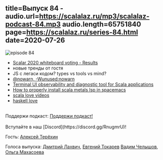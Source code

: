 title=Выпуск 84 -
audio.url=https://scalalaz.ru/mp3/scalalaz-podcast-84.mp3
audio.length=65751840
page=https://scalalaz.ru/series-84.html
date=2020-07-26
----
![episode 84](https://scalalaz.ru/img/episode84.png)

* [Scalar 2020 whiteboard voting - Results]("https://blog.softwaremill.com/scalar-2020-whiteboard-voting-fe5ef8803262")
* новые тренды от гостя
* JS с легаси кодом? types vs tools vs mind?
* [@nowarn, -Wunused:nowarn](https://www.inner-product.com/posts/nowarn-addendum/)
* [Terminal UI observability and diagnostic tool for Scala applications](https://github.com/ScalaConsultants/panopticon-tui)
* [How to properly install scala metals lsp in spacemacs](https://develop.spacemacs.org/layers/+lang/scala/README.html)
* [scala love videos](https://www.youtube.com/playlist?list=PLBqWQH1MiwBSThMSFV4k4dGTZkS0mfbxo)
* [haskell love](https://haskell.love/)

<br/>
Поддержи подкаст:
<a href="https://www.patreon.com/bePatron?u=8074802" data-patreon-widget-type="become-patron-button">Поддержи подкаст!</a><script async src="https://c6.patreon.com/becomePatronButton.bundle.js"></script>
<br/>

<br/>
Вступайте в наш [Discord](https://discord.gg/RnugmrU)!
<br/>

Гость:
[Алексей Терёхин](https://github.com/daron666)

Голоса выпуска:
[Дмитрий Лахвич](https://github.com/ReiReiRei),
[Евгений Токарев](https://twitter.com/strobegen)
[Вадим Челышов](http://github.com/dos65),
[Ольга Махасоева](https://twitter.com/oli_kitty)





